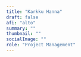 ```yaml
---
title: "Karkku Hanna"
draft: false
afi: "alto"
summary: ""
thumbnail: ""
socialImage: ""
role: "Project Management"
---
```


